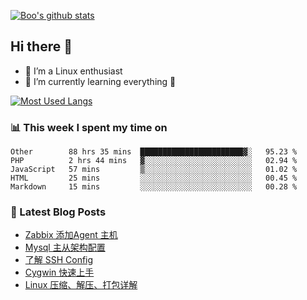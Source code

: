 
[![Boo's github stats](https://github-readme-stats.vercel.app/api?username=0xAiKang)](https://github.com/anuraghazra/github-readme-stats)

## Hi there 👋
* 🔭 I’m a Linux enthusiast
* 🏃️ I’m currently learning everything 🤣

[![Most Used Langs](https://github-readme-stats.vercel.app/api/top-langs/?username=0xAiKang)](https://github.com/anuraghazra/github-readme-stats)

### 📊 This week I spent my time on
<!--START_SECTION:waka-->
```text
Other        88 hrs 35 mins  ███████████████████████▓░   95.23 % 
PHP          2 hrs 44 mins   ▓░░░░░░░░░░░░░░░░░░░░░░░░   02.94 % 
JavaScript   57 mins         ▒░░░░░░░░░░░░░░░░░░░░░░░░   01.02 % 
HTML         25 mins         ░░░░░░░░░░░░░░░░░░░░░░░░░   00.45 % 
Markdown     15 mins         ░░░░░░░░░░░░░░░░░░░░░░░░░   00.28 % 
```
<!--END_SECTION:waka-->

### 📕 Latest Blog Posts
<!-- BLOG-POST-LIST:START -->
- [Zabbix 添加Agent 主机](https://www.0x2beace.com/zabbix-add-agent-host/)
- [Mysql 主从架构配置](https://www.0x2beace.com/mysql-master-slave-architecture-configuration/)
- [了解 SSH Config](https://www.0x2beace.com/understand-ssh-config/)
- [Cygwin 快速上手](https://www.0x2beace.com/cygwin-quick-start/)
- [Linux 压缩、解压、打包详解](https://www.0x2beace.com/detailed-explanation-of-linux-compression-decompression-and-packaging/)
<!-- BLOG-POST-LIST:END -->

